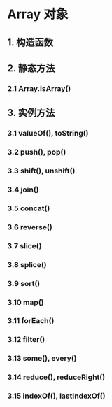 # Array 对象

## 1. 构造函数

## 2. 静态方法

### 2.1 Array.isArray()

## 3. 实例方法

### 3.1 valueOf(), toString()

### 3.2 push(), pop()

### 3.3 shift(), unshift()

### 3.4 join()

### 3.5 concat()


### 3.6 reverse()


### 3.7 slice()

### 3.8 splice()

### 3.9 sort()


### 3.10 map()

### 3.11 forEach()


### 3.12 filter()


### 3.13 some(), every()


### 3.14 reduce(), reduceRight()

### 3.15 indexOf(), lastIndexOf()